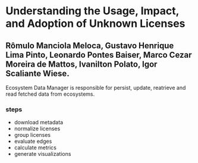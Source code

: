 # Understanding the Usage, Impact, and Adoption of Unknown Licenses

## Rômulo Manciola Meloca, Gustavo Henrique Lima Pinto, Leonardo Pontes Baiser, Marco Cezar Moreira de Mattos, Ivanilton Polato, Igor Scaliante Wiese.

Ecosystem Data Manager is responsible for persist, update, reatrieve and read fetched data from ecosystems.

### steps

- download metadata
- normalize licenses
- group licenses
- evaluate edges
- calculate metrics
- generate visualizations
